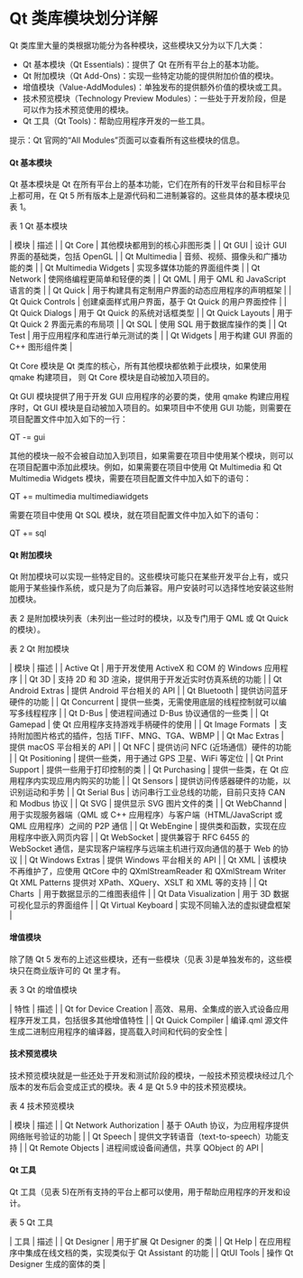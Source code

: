 # Qt 类库模块划分详解

Qt 类库里大量的类根据功能分为各种模块，这些模块又分为以下几大类：

*   Qt 基本模块（Qt Essentials)：提供了 Qt 在所有平台上的基本功能。
*   Qt 附加模块（Qt Add-Ons)：实现一些特定功能的提供附加价值的模块。
*   增值模块（Value-AddModules)：单独发布的提供额外价值的模块或工具。
*   技术预览模块（Technology Preview Modules）：一些处于开发阶段，但是可以作为技术预览使用的模块。
*   Qt 工具（Qt Tools)：帮助应用程序开发的一些工具。

提示：Qt 官网的“All Modules”页面可以查看所有这些模块的信息。

#### Qt 基本模块

Qt 基本模块是 Qt 在所有平台上的基本功能，它们在所有的幵发平台和目标平台上都可用，在 Qt 5 所有版本上是源代码和二进制兼容的。这些具体的基本模块见表 1。

表 1 Qt 基本模块

| 模块 | 描述 |
| Qt Core | 其他模块都用到的核心非图形类 |
| Qt GUI | 设计 GUI 界面的基础类，包括 OpenGL |
| Qt Multimedia | 音频、视频、摄像头和广播功能的类 |
| Qt Multimedia Widgets | 实现多媒体功能的界面组件类 |
| Qt Network | 使网络编程更简单和轻便的类 |
| Qt QML | 用于 QML 和 JavaScript 语言的类 |
| Qt Quick | 用于构建具有定制用户界面的动态应用程序的声明框架 |
| Qt Quick Controls | 创建桌面样式用户界面，基于 Qt Quick 的用户界面控件 |
| Qt Quick Dialogs | 用于 Qt Quick 的系统对话框类型 |
| Qt Quick Layouts | 用于 Qt Quick 2 界面元素的布局项 |
| Qt SQL | 使用 SQL 用于数据库操作的类 |
| Qt Test | 用于应用程序和库进行单元测试的类 |
| Qt Widgets | 用于构建 GUI 界面的 C++ 图形组件类 |

Qt Core 模块是 Qt 类库的核心，所有其他模块都依赖于此模块，如果使用 qmake 构建项目， 则 Qt Core 模块是自动被加入项目的。

Qt GUI 模块提供了用于开发 GUI 应用程序的必要的类，使用 qmake 构建应用程序时，Qt GUI 模块是自动被加入项目的。如果项目中不使用 GUI 功能，则需要在项目配置文件中加入如下的一行：

QT -= gui

其他的模块一般不会被自动加入到项目，如果需要在项目中使用某个模块，则可以在项目配置中添加此模块。例如，如果需要在项目中使用 Qt Multimedia 和 Qt Multimedia Widgets 模块，需要在项目配置文件中加入如下的语句：

QT += multimedia multimediawidgets

需要在项目中使用 Qt SQL 模块，就在项目配置文件中加入如下的语句：

QT += sql

#### Qt 附加模块

Qt 附加模块可以实现一些特定目的。这些模块可能只在某些开发平台上有，或只能用于某些操作系统，或只是为了向后兼容。用户安装时可以选择性地安装这些附加模块。

表 2 是附加模块列表（未列出一些过时的模块，以及专门用于 QML 或 Qt Quick 的模块）。

表 2 Qt 附加模块

| 模块 | 描述 |
| Active Qt | 用于开发使用 ActiveX 和 COM 的 Windows 应用程序 |
| Qt 3D | 支持 2D 和 3D 渲染，提供用于开发近实时仿真系统的功能 |
| Qt Android Extras | 提供 Android 平台相关的 API |
| Qt Bluetooth | 提供访问蓝牙硬件的功能 |
| Qt Concurrent | 提供一些类，无需使用底层的线程控制就可以编写多线程程序 |
| Qt D-Bus | 使进程间通过 D-Bus 协议通信的一些类 |
| Qt Gamepad | 使 Qt 应用程序支持游戏手柄硬件的使用 |
| Qt Image Formats  | 支持附加图片格式的插件，包括 TIFF、MNG、TGA、WBMP |
| Qt Mac Extras | 提供 macOS 平台相关的 API |
| Qt NFC | 提供访问 NFC (近场通信）硬件的功能 |
| Qt Positioning | 提供一些类，用于通过 GPS 卫星、WiFi 等定位 |
| Qt Print Support | 提供一些用于打印控制的类 |
| Qt Purchasing | 提供一些类，在 Qt 应用程序内实现应用内购买的功能 |
| Qt Sensors | 提供访问传感器硬件的功能，以识别运动和手势 |
| Qt Serial Bus | 访问串行工业总线的功能，目前只支持 CAN 和 Modbus 协议 |
| Qt SVG | 提供显示 SVG 图片文件的类 |
| Qt WebChannd | 用于实现服务器端（QML 或 C++ 应用程序）与客户端（HTML/JavaScript 或 QML 应用程序）之间的 P2P 通信 |
| Qt WebEngine | 提供类和函数，实现在应用程序中嵌入网页内容 |
| Qt WebSocket | 提供兼容于 RFC 6455 的 WebSocket 通信，是实现客户端程序与远端主机进行双向通信的基于 Web 的协议 |
| Qt Windows Extras | 提供 Windows 平台相关的 API |
| Qt XML | 该模块不再维护了，应使用 QtCore 中的 QXmlStreamReader 和 QXmlStream Writer Qt XML Patterns 提供对 XPath、XQuery、XSLT 和 XML 等的支持 |
| Qt Charts  | 用于数据显示的二维图表组件 |
| Qt Data Visualization | 用于 3D 数据可视化显示的界面组件 |
| Qt Virtual Keyboard | 实现不同输入法的虚拟键盘框架 |

#### 增值模块

除了随 Qt 5 发布的上述这些模块，还有一些模块（见表 3)是单独发布的，这些模块只在商业版许可的 Qt 里才有。

表 3 Qt 的增值模块

| 特性 | 描述 |
| Qt for Device Creation | 高效、易用、全集成的嵌入式设备应用程序开发工具，包括很多其他增值特性 |
| Qt Quick Compiler | 编译.qml 源文件生成二进制应用程序的编译器，提高载入时间和代码的安全性 |

#### 技术预览模块

技术预览模块就是一些还处于开发和测试阶段的模块，一般技术预览模块经过几个版本的发布后会变成正式的模块。表 4 是 Qt 5.9 中的技术预览模块。

表 4 技术预览模块

| 模块 | 描述 |
| Qt Network Authorization | 基于 OAuth 协议，为应用程序提供网络账号验证的功能 |
| Qt Speech | 提供文字转语音（text-to-speech）功能支持 |
| Qt Remote Objects | 进程间或设备间通信，共享 QObject 的 API |

#### Qt 工具

Qt 工具（见表 5)在所有支持的平台上都可以使用，用于帮助应用程序的开发和设计。

表 5 Qt 工具

| 工具 | 描述 |
| Qt Designer | 用于扩展 Qt Designer 的类 |
| Qt Help | 在应用程序中集成在线文档的类，实现类似于 Qt Assistant 的功能 |
| QtUI Tools | 操作 Qt Designer 生成的窗体的类 |